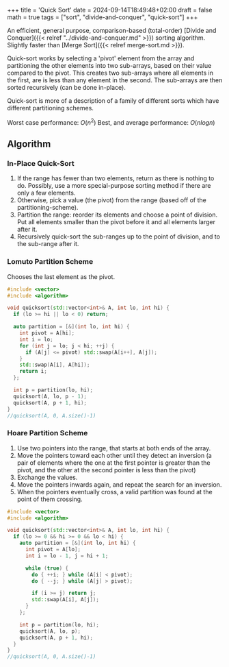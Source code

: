 +++
title = 'Quick Sort'
date = 2024-09-14T18:49:48+02:00
draft = false
math = true
tags = ["sort", "divide-and-conquer", "quick-sort"]
+++

An efficient, general purpose, comparison-based (total-order)
[Divide and Conquer]({{< relref "../divide-and-conquer.md" >}}) sorting algorithm.
Slightly faster than [Merge Sort]({{< relref merge-sort.md >}}).

Quick-sort works by selecting a 'pivot' element from the array and partitioning
the other elements into two sub-arrays, based on their value compared to the pivot.
This creates two sub-arrays where all elements in the first,
are is less than any element in the second.
The sub-arrays are then sorted recursively (can be done in-place).

Quick-sort is more of a description of a family of different sorts
which have different partitioning schemes.

Worst case performance: $O(n^2)$
Best, and average performance: $O(nlogn)$

## Algorithm

### In-Place Quick-Sort

1. If the range has fewer than two elements, return as there is nothing to do.
   Possibly, use a more special-purpose sorting method if there are only a few elements.
2. Otherwise, pick a value (the pivot) from the range (based off of the partitioning-scheme).
3. Partition the range: reorder its elements and choose a point of division. Put all elements smaller than the pivot
   before it and all elements larger after it.
4. Recursively quick-sort the sub-ranges up to the point of division, and to the sub-range after it.

### Lomuto Partition Scheme

Chooses the last element as the pivot.

```cpp
#include <vector>
#include <algorithm>

void quicksort(std::vector<int>& A, int lo, int hi) {
  if (lo >= hi || lo < 0) return;

  auto partition = [&](int lo, int hi) {
    int pivot = A[hi];
    int i = lo;
    for (int j = lo; j < hi; ++j) {
      if (A[j] <= pivot) std::swap(A[i++], A[j]);
    }
    std::swap(A[i], A[hi]);
    return i;
  };

  int p = partition(lo, hi);
  quicksort(A, lo, p - 1);
  quicksort(A, p + 1, hi);
}
//quicksort(A, 0, A.size()-1)
```

### Hoare Partition Scheme

1. Use two pointers into the range, that starts at both ends of the array.
2. Move the pointers toward each other until they detect an inversion
   (a pair of elements where the one at the first pointer is greater than the pivot,
   and the other at the second pointer is less than the pivot)
3. Exchange the values.
4. Move the pointers inwards again, and repeat the search for an inversion.
5. When the pointers eventually cross, a valid partition was found
   at the point of them crossing.

```cpp
#include <vector>
#include <algorithm>

void quicksort(std::vector<int>& A, int lo, int hi) {
  if (lo >= 0 && hi >= 0 && lo < hi) {
    auto partition = [&](int lo, int hi) {
      int pivot = A[lo];
      int i = lo - 1, j = hi + 1;

      while (true) {
        do { ++i; } while (A[i] < pivot);
        do { --j; } while (A[j] > pivot);

        if (i >= j) return j;
        std::swap(A[i], A[j]);
      }
    };

    int p = partition(lo, hi);
    quicksort(A, lo, p);
    quicksort(A, p + 1, hi);
  }
}
//quicksort(A, 0, A.size()-1)
```
